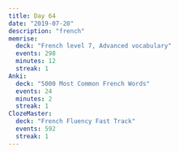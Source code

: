 ```yaml
---
title: Day 64
date: "2019-07-20"
description: "french"
memrise:
  deck: "French level 7, Advanced vocabulary"
  events: 298
  minutes: 12
  streak: 1
Anki:
  deck: "5000 Most Common French Words"
  events: 24
  minutes: 2
  streak: 1
ClozeMaster:
  deck: "French Fluency Fast Track"
  events: 592
  streak: 1
---
```

